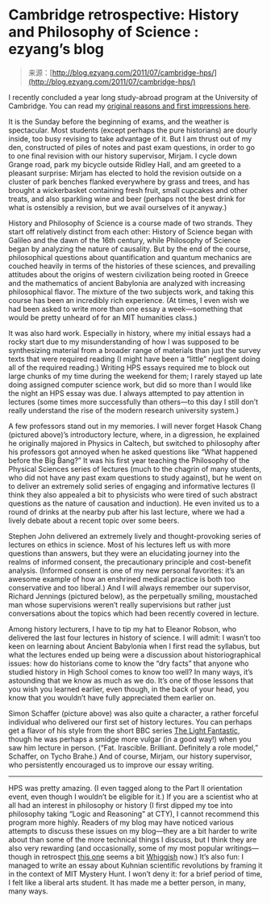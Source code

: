 <!--yml
category: 未分类
date: 2024-07-01 18:17:43
-->

# Cambridge retrospective: History and Philosophy of Science : ezyang’s blog

> 来源：[http://blog.ezyang.com/2011/07/cambridge-hps/](http://blog.ezyang.com/2011/07/cambridge-hps/)

I recently concluded a year long study-abroad program at the University of Cambridge. You can read my [original reasons and first impressions here](http://blog.ezyang.com/2010/10/why-i-m-in-cambridge/).

It is the Sunday before the beginning of exams, and the weather is spectacular. Most students (except perhaps the pure historians) are dourly inside, too busy revising to take advantage of it. But I am thrust out of my den, constructed of piles of notes and past exam questions, in order to go to one final revision with our history supervisor, Mirjam. I cycle down Grange road, park my bicycle outside Ridley Hall, and am greeted to a pleasant surprise: Mirjam has elected to hold the revision outside on a cluster of park benches flanked everywhere by grass and trees, and has brought a wickerbasket containing fresh fruit, small cupcakes and other treats, and also sparkling wine and beer (perhaps not the best drink for what is ostensibly a revision, but we avail ourselves of it anyway.)

History and Philosophy of Science is a course made of two strands. They start off relatively distinct from each other: History of Science began with Galileo and the dawn of the 16th century, while Philosophy of Science began by analyzing the nature of causality. But by the end of the course, philosophical questions about quantification and quantum mechanics are couched heavily in terms of the histories of these sciences, and prevailing attitudes about the origins of western civilization being rooted in Greece and the mathematics of ancient Babylonia are analyzed with increasing philosophical flavor. The mixture of the two subjects work, and taking this course has been an incredibly rich experience. (At times, I even wish we had been asked to write more than one essay a week—something that would be pretty unheard of for an MIT humanities class.)

It was also hard work. Especially in history, where my initial essays had a rocky start due to my misunderstanding of how I was supposed to be synthesizing material from a broader range of materials than just the survey texts that were required reading (I might have been a “little” negligent doing all of the required reading.) Writing HPS essays required me to block out large chunks of my time during the weekend for them; I rarely stayed up late doing assigned computer science work, but did so more than I would like the night an HPS essay was due. I always attempted to pay attention in lectures (some times more successfully than others—to this day I still don’t really understand the rise of the modern research university system.)

A few professors stand out in my memories. I will never forget Hasok Chang (pictured above)’s introductory lecture, where, in a digression, he explained he originally majored in Physics in Caltech, but switched to philosophy after his professors got annoyed when he asked questions like “What happened before the Big Bang?” It was his first year teaching the Philosophy of the Physical Sciences series of lectures (much to the chagrin of many students, who did not have any past exam questions to study against), but he went on to deliver an extremely solid series of engaging and informative lectures (I think they also appealed a bit to physicists who were tired of such abstract questions as the nature of causation and induction). He even invited us to a round of drinks at the nearby pub after his last lecture, where we had a lively debate about a recent topic over some beers.

Stephen John delivered an extremely lively and thought-provoking series of lectures on ethics in science. Most of his lectures left us with more questions than answers, but they were an elucidating journey into the realms of informed consent, the precautionary principle and cost-benefit analysis. (Informed consent is one of my new personal favorites: it’s an awesome example of how an enshrined medical practice is both too conservative and too liberal.) And I will always remember our supervisor, Richard Jennings (pictured below), as the perpetually smiling, moustached man whose supervisions weren’t really supervisions but rather just conversations about the topics which had been recently covered in lecture.

Among history lecturers, I have to tip my hat to Eleanor Robson, who delivered the last four lectures in history of science. I will admit: I wasn’t too keen on learning about Ancient Babylonia when I first read the syllabus, but what the lectures ended up being were a discussion about historiographical issues: how do historians come to know the “dry facts” that anyone who studied history in High School comes to know too well? In many ways, it’s astounding that we know as much as we do. It’s one of those lessons that you wish you learned earlier, even though, in the back of your head, you know that you wouldn’t have fully appreciated them earlier on.

Simon Schaffer (picture above) was also quite a character, a rather forceful individual who delivered our first set of history lectures. You can perhaps get a flavor of his style from the short BBC series [The Light Fantastic](http://www.youtube.com/watch?v=gYgwioUvkCM), though he was perhaps a smidge more vulgar (in a good way!) when you saw him lecture in person. (“Fat. Irascible. Brilliant. Definitely a role model,” Schaffer, on Tycho Brahe.) And of course, Mirjam, our history supervisor, who persistently encouraged us to improve our essay writing.

* * *

HPS was pretty amazing. (I even tagged along to the Part II orientation event, even though I wouldn’t be eligible for it.) If you are a scientist who at all had an interest in philosophy or history (I first dipped my toe into philosophy taking “Logic and Reasoning” at CTY), I cannot recommend this program more highly. Readers of my blog may have noticed various attempts to discuss these issues on my blog—they are a bit harder to write about than some of the more technical things I discuss, but I think they are also very rewarding (and occasionally, some of my most popular writings—though in retrospect [this one](http://blog.ezyang.com/2010/11/medieval-medicine-and-computers/) seems a bit [Whiggish](http://en.wikipedia.org/wiki/Whig_history) now.) It’s also fun: I managed to write an essay about Kuhnian scientific revolutions by framing it in the context of MIT Mystery Hunt. I won’t deny it: for a brief period of time, I felt like a liberal arts student. It has made me a better person, in many, many ways.